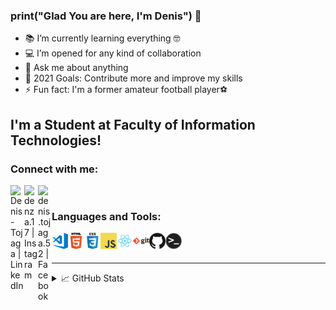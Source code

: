 ### print("Glad You are here, I'm Denis") 👋



- 📚 I’m currently learning everything 🤓
- 💻 I’m opened for any kind of collaboration
- 💬 Ask me about anything
- 📌 2021 Goals: Contribute more and improve my skills
- ⚡ Fun fact: I'm a former amateur football player⚽





## I'm a Student at Faculty of Information Technologies!



### Connect with me:

[<img align="left" alt="Denis-Tojaga | LinkedIn" width="22px" src="https://cdn.jsdelivr.net/npm/simple-icons@v3/icons/linkedin.svg" />][linkedin]
[<img align="left" alt="denza.17 | Instagram" width="22px" src="https://cdn.jsdelivr.net/npm/simple-icons@v3/icons/instagram.svg" />][instagram]
<img align="left" alt="denis.tojaga.52 | Facebook" width="22px" src="https://cdn.jsdelivr.net/npm/simple-icons@v3/icons/facebook.svg" />

<br />

### Languages and Tools:
<img align="left" display="inline" alt="Visual Studio Code" width="26px" src="https://raw.githubusercontent.com/github/explore/80688e429a7d4ef2fca1e82350fe8e3517d3494d/topics/visual-studio-code/visual-studio-code.png" />
<img align="left" display="inline" alt="HTML5" width="26px" src="https://raw.githubusercontent.com/github/explore/80688e429a7d4ef2fca1e82350fe8e3517d3494d/topics/html/html.png" />
<img align="left" display="inline"  alt="CSS3" width="26px" src="https://raw.githubusercontent.com/github/explore/80688e429a7d4ef2fca1e82350fe8e3517d3494d/topics/css/css.png" />
<img align="left" display="inline" alt="JavaScript" width="26px" src="https://raw.githubusercontent.com/github/explore/80688e429a7d4ef2fca1e82350fe8e3517d3494d/topics/javascript/javascript.png" />
<img align="left" display="inline" alt="React" width="26px" src="https://raw.githubusercontent.com/github/explore/80688e429a7d4ef2fca1e82350fe8e3517d3494d/topics/react/react.png" />
<img align="left" display="inline" alt="Git" width="26px" src="https://raw.githubusercontent.com/github/explore/80688e429a7d4ef2fca1e82350fe8e3517d3494d/topics/git/git.png" />
<img align="left" display="inline" alt="GitHub" width="26px" src="https://raw.githubusercontent.com/github/explore/78df643247d429f6cc873026c0622819ad797942/topics/github/github.png" />
<img align="left" display="inline" alt="Terminal" width="26px" src="https://raw.githubusercontent.com/github/explore/80688e429a7d4ef2fca1e82350fe8e3517d3494d/topics/terminal/terminal.png" />


<br />
<br />

---

<details>
  <summary>📈 GitHub Stats</summary>

  <img align="left"  alt="Denis-Tojaga's GitHub Stats" src="https://github-readme-stats.codestackr.vercel.app/api?username=Denis-Tojaga&show_icons=true&hide_border=true&theme=dark" />

</details>

[instagram]: https://www.instagram.com/denza.17/
[linkedin]: https://www.linkedin.com/in/denis-tojaga-a807311ab/











